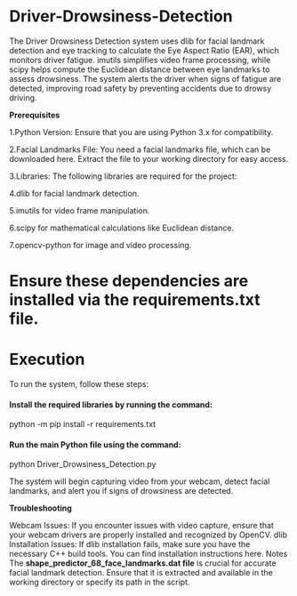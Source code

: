 # Driver-Drowsiness-Detection
The Driver Drowsiness Detection system uses dlib for facial landmark detection and eye tracking to calculate the Eye Aspect Ratio (EAR), which monitors driver fatigue. imutils simplifies video frame processing, while scipy helps compute the Euclidean distance between eye landmarks to assess drowsiness. The system alerts the driver when signs of fatigue are detected, improving road safety by preventing accidents due to drowsy driving.

**Prerequisites**

1.Python Version: Ensure that you are using Python 3.x for compatibility.

2.Facial Landmarks File: You need a facial landmarks file, which can be downloaded here. Extract the file to your working directory for easy access.

3.Libraries: The following libraries are required for the project:

4.dlib for facial landmark detection.

5.imutils for video frame manipulation.

6.scipy for mathematical calculations like Euclidean distance.

7.opencv-python for image and video processing.

# Ensure these dependencies are installed via the requirements.txt file.

# Execution
To run the system, follow these steps:

#### Install the required libraries by running the command:

python -m pip install -r requirements.txt


#### Run the main Python file using the command:


python Driver_Drowsiness_Detection.py

The system will begin capturing video from your webcam, detect facial landmarks, and alert you if signs of drowsiness are detected.

**Troubleshooting**

Webcam Issues: If you encounter issues with video capture, ensure that your webcam drivers are properly installed and recognized by OpenCV.
dlib Installation Issues: If dlib installation fails, make sure you have the necessary C++ build tools. You can find installation instructions here.
Notes
The **shape_predictor_68_face_landmarks.dat file** is crucial for accurate facial landmark detection. Ensure that it is extracted and available in the working directory or specify its path in the script.
